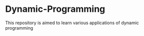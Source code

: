 # Dynamic-Programming
This repository is aimed to learn various applications of dynamic programming
